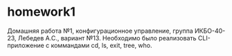 
# homework1
Домашняя работа №1, конфигурационное управление, группа ИКБО-40-23, Лебедев А.С., вариант №13. Необходимо было реализовать CLI-приложение с коммандами cd, ls, exit, tree, who.
